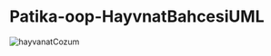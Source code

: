 # Patika-oop-HayvnatBahcesiUML

![hayvanatCozum](https://user-images.githubusercontent.com/71853456/188277714-ebb7a532-9aa0-4ad9-8d3b-86ed19536e72.PNG)
